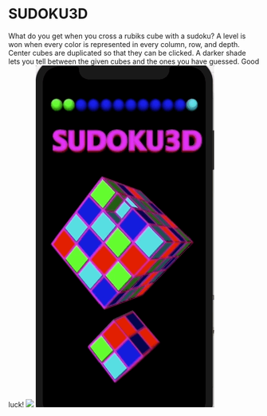# SUDOKU3D
What do you get when you cross a rubiks cube with a sudoku?
A level is won when every color is represented in every column, row, and depth. 
Center cubes are duplicated so that they can be clicked. A darker shade lets you tell between the given cubes and the ones you have guessed.
Good luck!
![](3x3.gif)
![](Win.gif)
